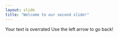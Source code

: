 ```yaml
---
layout: slide
title: "Welcome to our second slide!"
---
```

Your text is overrated
Use the left arrow to go back!

